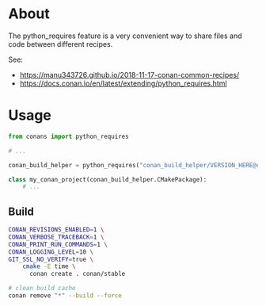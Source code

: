 # About

The python_requires feature is a very convenient way to share files and code between different recipes. 

See:
- https://manu343726.github.io/2018-11-17-conan-common-recipes/
- https://docs.conan.io/en/latest/extending/python_requires.html

# Usage

```python
from conans import python_requires

# ...

conan_build_helper = python_requires("conan_build_helper/VERSION_HERE@conan/stable")

class my_conan_project(conan_build_helper.CMakePackage):
    # ...
```

## Build

```bash
CONAN_REVISIONS_ENABLED=1 \
CONAN_VERBOSE_TRACEBACK=1 \
CONAN_PRINT_RUN_COMMANDS=1 \
CONAN_LOGGING_LEVEL=10 \
GIT_SSL_NO_VERIFY=true \
    cmake -E time \
      conan create . conan/stable

# clean build cache
conan remove "*" --build --force
```
